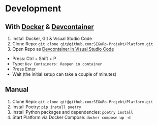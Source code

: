 # Development

## With [Docker](https://www.docker.com/) & [Devcontainer](https://containers.dev/)

1. Install Docker, Git & Visual Studio Code
2. Clone Repo: `git clone git@github.com:SEGuRo-Projekt/Platform.git`
3. Open Repo as [Devcontainer in Visual Studio Code](https://code.visualstudio.com/docs/devcontainers/containers)
  - Press:  Ctrl + Shift + P
  - Type: `Dev Containers: Reopen in container`
  - Press Enter
  - Wait (the initial setup can take a couple of minutes)

## Manual

1. Clone Repo: `git clone git@github.com:SEGuRo-Projekt/Platform.git`
2. Install Poetry: `pip install poetry`
3. Install Python packages and dependencies: `poetry install`
4. Start Platform via Docker Compose: `docker compose up -d`
